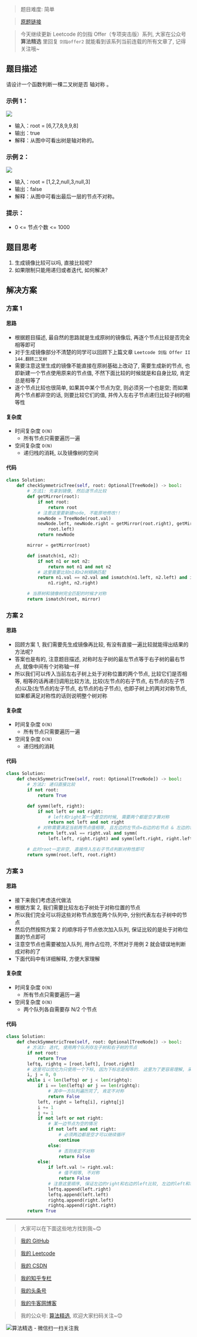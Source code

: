 > 题目难度: 简单

> [原题链接](https://leetcode.cn/problems/dui-cheng-de-er-cha-shu-lcof/description/)

> 今天继续更新 Leetcode 的剑指 Offer（专项突击版）系列, 大家在公众号 **算法精选** 里回复 `剑指offer2` 就能看到该系列当前连载的所有文章了, 记得关注哦~

## 题目描述

请设计一个函数判断一棵二叉树是否 轴对称 。

### 示例 1：

![](https://pic.leetcode.cn/1694689008-JaaRdV-%E8%BD%B4%E5%AF%B9%E7%A7%B0%E4%BA%8C%E5%8F%89%E6%A0%911.png)

- 输入：root = [6,7,7,8,9,9,8]
- 输出：true
- 解释：从图中可看出树是轴对称的。

### 示例 2：

![](https://pic.leetcode.cn/1694689054-vENzHe-%E8%BD%B4%E5%AF%B9%E7%A7%B0%E4%BA%8C%E5%8F%89%E6%A0%912.png)

- 输入：root = [1,2,2,null,3,null,3]
- 输出：false
- 解释：从图中可看出最后一层的节点不对称。

### 提示：

- 0 <= 节点个数 <= 1000

## 题目思考

1. 生成镜像比较可以吗, 直接比较呢?
2. 如果限制只能用递归或者迭代, 如何解决?

## 解决方案

### 方案 1

#### 思路

- 根据题目描述, 最自然的思路就是生成原树的镜像后, 再逐个节点比较是否完全相等即可
- 对于生成镜像部分不清楚的同学可以回顾下上篇文章 `Leetcode 剑指 Offer II 144.翻转二叉树`
- 需要注意这里生成的镜像不能直接在原树基础上改动了, 需要生成新的节点, 也即新建一个节点使用原来的节点值, 不然下面比较的时候就是和自身比较, 肯定总是相等了
- 逐个节点比较也很简单, 如果其中某个节点为空, 则必须另一个也是空; 而如果两个节点都非空的话, 则要比较它们的值, 并传入左右子节点递归比较子树的相等性

#### 复杂度

- 时间复杂度 `O(N)`
  - 所有节点只需要遍历一遍
- 空间复杂度 `O(N)`
  - 递归栈的消耗, 以及镜像树的空间

#### 代码

```python
class Solution:
    def checkSymmetricTree(self, root: Optional[TreeNode]) -> bool:
        # 方法1: 先拿到镜像, 然后逐节点比较
        def getMirror(root):
            if not root:
                return root
            # 注意这里要新建node, 不能原地修改!!
            newNode = TreeNode(root.val)
            newNode.left, newNode.right = getMirror(root.right), getMirror(
                root.left)
            return newNode

        mirror = getMirror(root)

        def ismatch(n1, n2):
            if not n1 or not n2:
                return not n1 and not n2
            # 这里需要比较n1和n2树精确匹配
            return n1.val == n2.val and ismatch(n1.left, n2.left) and ismatch(
                n1.right, n2.right)

        # 当原树和镜像树完全匹配的时候才对称
        return ismatch(root, mirror)
```

### 方案 2

#### 思路

- 回顾方案 1, 我们需要先生成镜像再比较, 有没有直接一遍比较就能得出结果的方法呢?
- 答案也是有的, 注意题目描述, 对称时左子树的最左节点等于右子树的最右节点, 就像中间有个对称轴一样
- 所以我们可以传入当前左右子树上处于对称位置的两个节点, 比较它们是否相等, 相等的话再递归调用比较方法, 比较(左节点的右子节点, 右节点的左子节点)以及(左节点的左子节点, 右节点的右子节点), 也即子树上的两对对称节点, 如果都满足对称性的话则说明整个树对称

#### 复杂度

- 时间复杂度 `O(N)`
  - 所有节点只需要遍历一遍
- 空间复杂度 `O(N)`
  - 递归栈的消耗

#### 代码

```python
class Solution:
    def checkSymmetricTree(self, root: Optional[TreeNode]) -> bool:
        # 方法2: 递归直接比较
        if not root:
            return True

        def symm(left, right):
            if not left or not right:
                # left和right某一个是空的时候, 需要两个都是空才算对称
                return not left and not right
            # 对称需要满足当前两节点值相等, 且左边的左节点=右边的右节点 & 左边的右节点=右边的左节点
            return left.val == right.val and symm(
                left.left, right.right) and symm(left.right, right.left)

        # 此时root一定非空, 直接传入左右子节点判断对称性即可
        return symm(root.left, root.right)
```

### 方案 3

#### 思路

- 接下来我们考虑迭代做法
- 根据方案 2, 我们需要比较左右子树处于对称位置的节点
- 所以我们完全可以将这些对称节点放在两个队列中, 分别代表左右子树中的节点
- 然后仍然按照方案 2 的顺序将子节点依次加入队列, 保证比较的是处于对称位置的节点即可
- 注意空节点也需要被加入队列, 用作占位符, 不然对于用例 2 就会错误地判断成对称的了
- 下面代码中有详细解释, 方便大家理解

#### 复杂度

- 时间复杂度 `O(N)`
  - 所有节点只需要遍历一遍
- 空间复杂度 `O(N)`
  - 两个队列各自需要存 N/2 个节点

#### 代码

```python
class Solution:
    def checkSymmetricTree(self, root: Optional[TreeNode]) -> bool:
        # 方法3: 迭代, 使用两个队列存左子树和右子树的节点
        if not root:
            return True
        leftq, rightq = [root.left], [root.right]
        # 这里可以优化为只使用一个下标, 因为下标总是相等的. 这里为了更容易理解, 采用两个下标
        i, j = 0, 0
        while i < len(leftq) or j < len(rightq):
            if i == len(leftq) or j == len(rightq):
                # 其中一方队列遍历完了, 肯定不对称
                return False
            left, right = leftq[i], rightq[j]
            i += 1
            j += 1
            if not left or not right:
                # 某一边节点为空的情况
                if not left and not right:
                    # 必须两边都是空才可以继续循环
                    continue
                else:
                    # 否则肯定不对称
                    return False
            else:
                if left.val != right.val:
                    # 值不相等, 不对称
                    return False
                # 注意这里顺序, 保证左边的right和右边的left比较, 左边的left和右边的right比较 (同方法2思路)
                leftq.append(left.right)
                leftq.append(left.left)
                rightq.append(right.left)
                rightq.append(right.right)
        return True
```

---

> 大家可以在下面这些地方找到我~😊

> [我的 GitHub](https://github.com/zjulyx)

> [我的 Leetcode](https://leetcode-cn.com/u/suibianfahui/)

> [我的 CSDN](https://me.csdn.net/zjulyx1993)

> [我的知乎专栏](https://zhuanlan.zhihu.com/c_1242508721932464128)

> [我的头条号](https://www.toutiao.com/c/user/1090304683804520/#mid=1671643017345028)

> [我的牛客网博客](https://blog.nowcoder.net/zjulyx)

> 我的公众号: [算法精选](https://mp.weixin.qq.com/s?__biz=MzA5MDk1MjI5MA==&mid=2247484158&idx=1&sn=90176bac32cf7af40e4074c721fd8a95&chksm=900285f3a7750ce5a068c9c9773781461819633f2fd60533732637ec9520c908371ebc218d49&scene=178&cur_album_id=1386231241346859009#rd), 欢迎大家扫码关注~😊

![算法精选 - 微信扫一扫关注我](https://pic1.zhimg.com/80/v2-7c988a7b35886df51596ef23616764ac_1440w.jpg)
